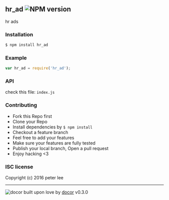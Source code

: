 ## hr_ad ![NPM version](https://img.shields.io/npm/v/hr_ad.svg?style=flat)

hr ads

### Installation
```bash
$ npm install hr_ad
```

### Example
```js
var hr_ad = require('hr_ad');
```

### API
check this file: `index.js`

### Contributing
- Fork this Repo first
- Clone your Repo
- Install dependencies by `$ npm install`
- Checkout a feature branch
- Feel free to add your features
- Make sure your features are fully tested
- Publish your local branch, Open a pull request
- Enjoy hacking <3

### ISC license
Copyright (c) 2016 peter lee



---
![docor]()
built upon love by [docor](git+https://github.com/turingou/docor.git) v0.3.0
